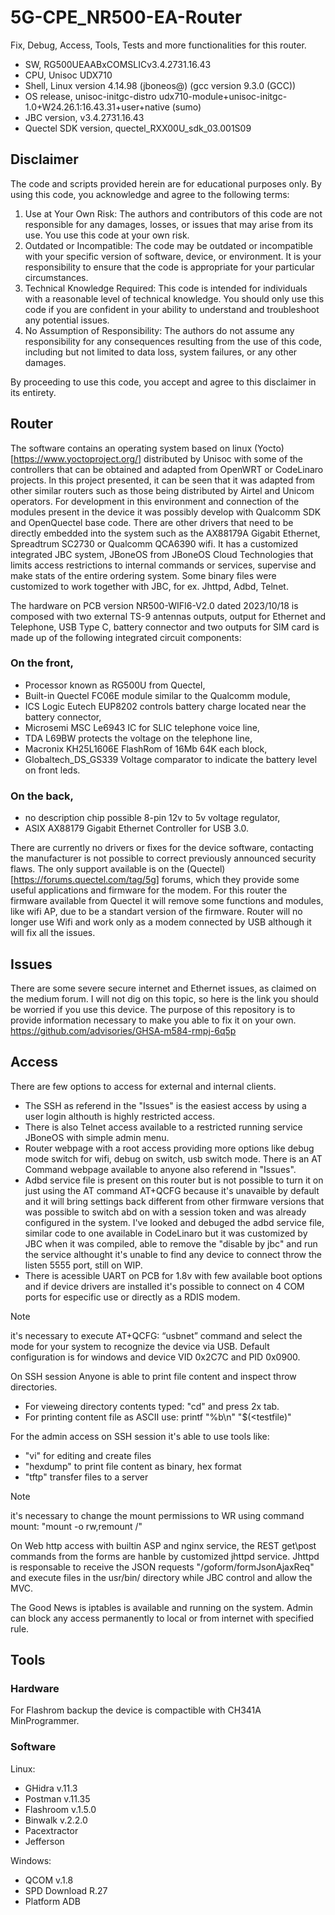 # 5G-CPE_NR500-EA-Router
Fix, Debug, Access, Tools, Tests and more functionalities for this router.

+ SW, RG500UEAABxCOMSLICv3.4.2731.16.43
+ CPU, Unisoc UDX710 
+ Shell, Linux version 4.14.98 (jboneos@) (gcc version 9.3.0 (GCC))
+ OS release, unisoc-initgc-distro udx710-module+unisoc-initgc-1.0+W24.26.1:16.43.31+user+native (sumo)
+ JBC version, v3.4.2731.16.43
+ Quectel SDK version, quectel_RXX00U_sdk_03.001S09

## Disclaimer

The code and scripts provided herein are for educational purposes only. By using this code, you acknowledge and agree to the following terms:
  1. Use at Your Own Risk: The authors and contributors of this code are not responsible for any damages, losses, or issues that may arise from its use. You use this code at your own risk.
  2. Outdated or Incompatible: The code may be outdated or incompatible with your specific version of software, device, or environment. It is your responsibility to ensure that the code is appropriate for your particular circumstances.
  3. Technical Knowledge Required: This code is intended for individuals with a reasonable level of technical knowledge. You should only use this code if you are confident in your ability to understand and troubleshoot any potential issues.
  4. No Assumption of Responsibility: The authors do not assume any responsibility for any consequences resulting from the use of this code, including but not limited to data loss, system failures, or any other damages.

By proceeding to use this code, you accept and agree to this disclaimer in its entirety.

## Router

The software contains an operating system based on linux (Yocto) [https://www.yoctoproject.org/] distributed by Unisoc with some of the controllers that can be obtained and adapted from OpenWRT or CodeLinaro projects. In this project presented, it 
 can be seen that it was adapted from other similar routers such as those being distributed by Airtel and Unicom operators. For development in this environment and connection of the modules present in the device it was possibly develop with Qualcomm SDK and OpenQuectel base code. There are other drivers that need to be directly embedded into the system such as the AX88179A Gigabit Ethernet, Spreadtrum SC2730 or Qualcomm QCA6390 wifi. It has a customized integrated JBC system, JBoneOS from JBoneOS Cloud Technologies that limits access restrictions to internal commands or services, supervise and make stats of the entire ordering system. Some binary files were customized to work together with JBC, for ex. Jhttpd, Adbd, Telnet.

The hardware on PCB version NR500-WIFI6-V2.0 dated 2023/10/18 is composed with two external TS-9 antennas outputs, output for Ethernet and Telephone, USB Type C, battery connector and two outputs for SIM card is made up of the following integrated circuit components: 
### On the front, 
- Processor known as RG500U from Quectel,
- Built-in Quectel FC06E module similar to the Qualcomm module,
- ICS Logic Eutech EUP8202 controls battery charge located near the battery connector,
- Microsemi MSC Le6943 IC for SLIC telephone voice line,
- TDA L69BW protects the voltage on the telephone line,
- Macronix KH25L1606E FlashRom of 16Mb 64K each block,
- Globaltech_DS_GS339 Voltage comparator to indicate the battery level on front leds.
### On the back, 
- no description chip possible 8-pin 12v to 5v voltage regulator,
- ASIX AX88179 Gigabit Ethernet Controller for USB 3.0.

There are currently no drivers or fixes for the device software, contacting the manufacturer is not possible to correct previously announced security flaws. The only support available is on the (Quectel)[https://forums.quectel.com/tag/5g] forums, which they provide some useful applications and firmware for the modem. For this router the firmware available from Quectel it will remove some functions and modules, like wifi AP, due to be a standart version of the firmware. Router will no longer use Wifi and work only as a modem connected by USB although it will fix all the issues.

## Issues

There are some severe secure internet and Ethernet issues, as claimed on the medium forum. I will not dig on this topic, so here is the link you should be worried if you use this device. The purpose of this repository is to provide information necessary to make you able to fix it on your own.
https://github.com/advisories/GHSA-m584-rmpj-6q5p

## Access

There are few options to access for external and internal clients. 
- The SSH as referend in the "Issues" is the easiest access by using a user login althouth is highly restricted access. 
- There is also Telnet access available to a restricted running service JBoneOS with simple admin menu. 
- Router webpage with a root access providing more options like debug mode switch for wifi, debug on switch, usb switch mode. There is an AT Command webpage available to anyone also referend in "Issues". 
- Adbd service file is present on this router but is not possible to turn it on just using the AT command AT+QCFG because it's unavaible by default and it will bring settings back different from other firmware versions that was possible to switch abd on with a session token and was already configured in the system. I've looked and debuged the adbd service file, similar code to one available in CodeLinaro but it was customized by JBC when it was compiled, able to remove the "disable by jbc" and run the service althought it's unable to find any device to connect throw the listen 5555 port, still on WIP. 
- There is acessible UART on PCB for 1.8v with few available boot options and if device drivers are installed it's possible to connect on 4 COM ports for especific use or directly as a RDIS modem.
> [!NOTE]
> it's necessary to execute AT+QCFG: “usbnet” command and select the mode for your system to recognize the device via USB. Default configuration is for windows and device VID 0x2C7C and PID 0x0900.

On SSH session Anyone is able to print file content and inspect throw directories. 
- For vieweing directory contents typed: "cd" and press 2x tab. 
- For printing content file as ASCII use: printf "%b\n" "$(<testfile)"

For the admin access on SSH session it's able to use tools like:
- "vi" for editing and create files
- "hexdump" to print file content as binary, hex format
- "tftp" transfer files to a server
> [!NOTE]
> it's necessary to change the mount permissions to WR using command mount: "mount -o rw,remount /"

On Web http access with builtin ASP and nginx service, the REST get\post commands from the forms are hanble by customized jhttpd service. Jhttpd is responsable to receive the JSON requests "/goform/formJsonAjaxReq" and execute files in the usr/bin/ directory while JBC control and allow the MVC.

The Good News is iptables is available and running on the system. Admin can block any access permanently to local or from internet with specified rule.

## Tools
### Hardware

For Flashrom backup the device is compactible with CH341A MinProgrammer.

### Software
Linux:
- GHidra v.11.3
- Postman v.11.35
- Flashroom v.1.5.0
- Binwalk v.2.2.0
- Pacextractor
- Jefferson

Windows:
- QCOM v.1.8
- SPD Download R.27
- Platform ADB
